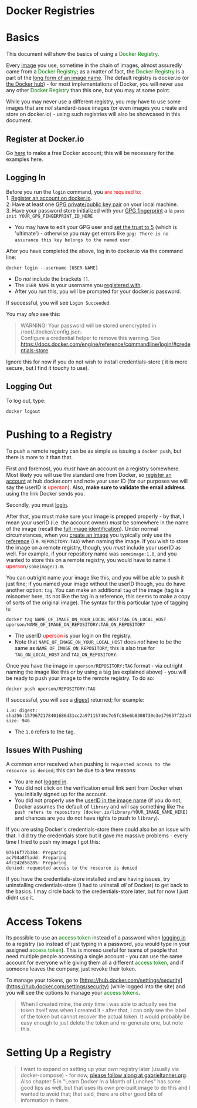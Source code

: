 # Docker Registries  

# Basics  

This document will show the basics of using a <font color="green">Docker Registry</font>.  

Every [image](operating_systems/docker/docker_basics?id=docker-image-term) you use, sometime in the chain of images, almost assuredly came from a <font color="green">Docker Registry</font>; as a matter of fact, the <font color="green">Docker Registry</font> is a part of the [long form of an image name](operating_systems/docker/image_commands?id=full-image-identification).  The default registry is docker.io (or [the Docker hub](https://hub.docker.com/search?q=&type=image)) - for most implementations of Docker, you will never use any other <font color="green">Docker Registry</font> than this one, but you may at some point.  

While you may never use a different registry, you _may_ have to use some images that are _not_ standard-issue images (or even images you create and store on docker.io) - using such registries will also be showcased in this document.  

## Register at Docker.io

Go [here](https://hub.docker.com/signup) to make a free Docker account; this will be necessary for the examples here.  

## Logging In  

Before you run the `login` command, you <font color="red">are required to</font>:  
1\. [Register an account on docker.io](operating_systems/docker/registry?id=register-at-dockerio).  
2\. Have at least one [GPG private/public key pair](operating_systems/ubuntu/linux_notes?id=gpg) on your local machine.  
3\. Have your password store initialized with your [GPG fingerprint](operating_systems/ubuntu/linux_notes?id=identifying-gpg-keys) a la `pass init YOUR_GPG_FINGERPRINT_ID_HERE`  
   * You may have to edit your GPG user and [set the trust to 5](operating_systems/ubuntu/linux_notes?id=editing-gpg-keys) (which is 'ultimate') - otherwise you may get errors like `gpg: There is no assurance this key belongs to the named user`.  


After you have completed the above, log in to docker.io via the command line:  
```
docker login --username [USER-NAME]
```
* Do _not_ include the brackets `[]`.  
* The `USER_NAME` is your username you [registered with](operating_systems/docker/registry?id=register-at-dockerio).  
* After you run this, you will be prompted for your docker.io password.  

If successful, you will see `Login Succeeded`.  

You may _also_ see this:

> WARNING! Your password will be stored unencrypted in /root/.docker/config.json.  
Configure a credential helper to remove this warning. See  
https://docs.docker.com/engine/reference/commandline/login/#credentials-store  

Ignore this for now if you do not wish to install credentials-store ( it is more secure, but I find it touchy to use).  

## Logging Out  

To log out, type:  
```
docker logout  
```  

# Pushing to a Registry 

To push a remote registry can be as simple as issuing a `docker push`, but there is more to it than that.  

First and foremost, you _must_ have an account on a registry somewhere. Most likely you will use the standard one from Docker, so [register an account](https://hub.docker.com/signup) at hub.docker.com and note your user ID (for our purposes we will say the userID is <font color="red">uperson</font>). Also, **make sure to validate the email address** using the link Docker sends you.  

Secondly, you must [login](operating_systems/docker/registry?id=logging-in).  

After that, you must make sure your image is prepped properly - by that, I mean your userID (i.e. the account owner) _must_ be somewhere in the name of the image (recall the [full image identification](operating_systems/docker/image_commands?id=full-image-identification)). Under normal circumstances, when you [create an image](operating_systems/docker/image_commands?id=creating-images-dockerfile) you typically only use the [reference](operating_systems/docker/image_commands?id=identifying-images) (i.e. `REPOSITORY:TAG`) when naming the image. If you wish to store the image on a remote registry, though, you _must_ include your userID as well. For example, if your repository name was `someimage:1.0`, and you wanted to store this on a remote registry, you would have to name it <font color="red">uperson</font>`/someimage:1.0`.  

You can outright name your image like this, and you will be able to push it just fine; if you named your image without the userID though, you do have another option: `tag`. You can make an additional `tag` of the image (tag is a misnomer here, its not like the tag in a reference, this seems to make a copy of sorts of the original image).  The syntax for this particular type of tagging is:  
```
docker tag NAME_OF_IMAGE_ON_YOUR_LOCAL_HOST:TAG_ON_LOCAL_HOST uperson/NAME_OF_IMAGE_ON_REPOSITORY:TAG_ON_REPOSITORY
```  
* The userID <font color="red">uperson</font> is your login on the registry.  
* Note that `NAME_OF_IMAGE_ON_YOUR_LOCAL_HOST` does _not_ have to be the same as `NAME_OF_IMAGE_ON_REPOSITORY`; this is also true for `TAG_ON_LOCAL_HOST` and `TAG_ON_REPOSITORY`.  

Once you have the image in `uperson/REPOSITORY:TAG` format - via outright naming the image like this _or_ by using a tag (as explained above) - you will be ready to push your image to the remote registry. To do so:  
```
docker push uperson/REPOSITORY:TAG
```  

If successful, you will see a [digest](operating_systems/docker/image_commands?id=digest) returned; for example:  
```
1.0: digest: sha256:1579672178401686d31cc2a97115740c7e5fc55e6b8308730e3e179637f22a4b size: 946
```  
* The `1.0` refers to the tag.  

## Issues With Pushing  

A common error received when pushing is `requested access to the resource is denied`; this can be due to a few reasons:  
* You are not [logged in](operating_systems/docker/registry?id=logging-in).  
* You did not click on the verification email link sent from Docker when you initially signed up for the account.  
* You did not properly use the [userID in the image name](operating_systems/docker/registry?id=pushing-a-repository) (if you do not, Docker assumes the default of `library` and will say something like `The push refers to repository [docker.io/library/YOUR_IMAGE_NAME_HERE]` and chances are you do not have rights to push to `library`).  

If you are using Docker's credentials-store there could also be an issue with that. I did try the credentials store but it gave me massive problems - every time I tried to push my image I got this:  
```
07616f77b384: Preparing 
ac794a8f5add: Preparing 
4fc242d58285: Preparing 
denied: requested access to the resource is denied
```  

If you have the credentials-store installed and are having issues, try uninstalling credentials-store (I had to uninstall _all_ of Docker) to get back to the basics. I may circle back to the credentials-store later, but for now I just didnt use it.  

# Access Tokens  

Its possible to use an <font color="green">access token</font> instead of a password when [logging in](operating_systems/docker/registry?id=logging-in) to a registry (so instead of just typing in a password, you would type in your assigned <font color="green">access token</font>). This is moreso useful for teams of people that need multiple people accessing a single account - you can use the same account for everyone whle giving them all a different <font color="green">access token</font>, and if someone leaves the company, just revoke their token.  

To manage your tokens, go to [https://hub.docker.com/settings/security](https://hub.docker.com/settings/security) (while logged into the site) and you will see the options to manage your <font color="green">access tokens</font>.  

> When I created mine, the _only_ time I was able to actually see the token itself was when I created it - after that, I can only see the label of the token but cannot recover the actual token. It would probably be easy enough to just delete the token and re-generate one, but note this.  

# Setting Up a Registry  

> I want to expand on setting up your _own_ registry later (usually via docker-compose) - for now, [please follow along at gabrieltanner.org](https://gabrieltanner.org/blog/docker-registry). Also chapter 5 in "Learn Docker In a Month of Lunches" has some good tips as well, but that uses its own pre-built image to do this and I wanted to avoid that; that said, there are other good bits of information in there.   

